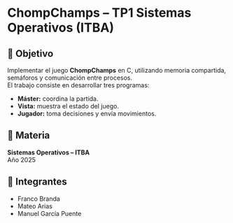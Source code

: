 # ChompChamps – TP1 Sistemas Operativos (ITBA)

## 📜 Objetivo
Implementar el juego **ChompChamps** en C, utilizando memoria compartida, semáforos y comunicación entre procesos.  
El trabajo consiste en desarrollar tres programas:
- **Máster:** coordina la partida.
- **Vista:** muestra el estado del juego.
- **Jugador:** toma decisiones y envía movimientos.

## 🏫 Materia
**Sistemas Operativos – ITBA**  
Año 2025

## 👥 Integrantes
- Franco Branda  
- Mateo Arias  
- Manuel García Puente

